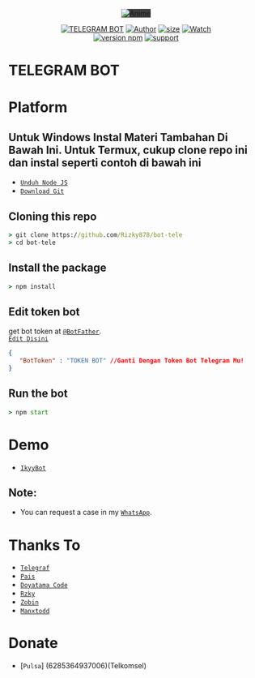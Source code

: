 <p align="center">
<img src="https://telegra.ph/file/c17202bf4a21e83931fed.jpg" alt="Anime" style="max-width: 478px; background-color: rgb(63, 63, 63);">
</p>
<p align="center">
<a href="#"><img title="TELEGRAM BOT" src="https://img.shields.io/badge/Base Bot Telegram-yellow?colorA=%23ff0000&colorB=%23017e40&style=for-the-badge"></a>
<a href="https://github.com/Rizky878"><img title="Author" src="https://img.shields.io/badge/Author-Rzky%20Fdlh-red.svg?style=for-the-badge&logo=github"></a>
<a href="https://github.com/Rizky878/bot-tele"><img src="https://img.shields.io/github/repo-size/Rizky878/bot-tele?style=for-the-badge&logo=github" alt="size" /></a>
<a href="https://github.com/Rizky878/bot-tele/watchers"> <img src="https://img.shields.io/github/watchers/Rizky878/bot-tele?logo=github&style=for-the-badge" alt="Watch" /></a><br>
<a href="https://npmjs.com/package/telegraf"> <img src="https://img.shields.io/badge/Telegraf-4.0.2-red.svg?style=for-the-badge&logo=npm&logoColor=yellow" alt="version npm" /></a>
<a href="https://t.me/+cV7x1HKVr6UxNTA1"> <img src="https://img.shields.io/badge/telegram-Support_Group-blue?style=social&logo=telegram" alt="support" /></a>
</p>



# TELEGRAM BOT
# Platform 
## Untuk Windows Instal Materi Tambahan Di Bawah Ini. Untuk Termux, cukup clone repo ini dan instal seperti contoh di bawah ini 
 

* [`Unduh Node JS`](https://nodejs.org/en/download/)
* [`Download Git`](https://git-scm.com/download/win)


## Cloning this repo
```cmd
> git clone https://github.com/Rizky878/bot-tele
> cd bot-tele
```

## Install the package
```cmd
> npm install
```

## Edit token bot
get bot token at [`@BotFather`](http://t.me/BotFather).<br>
[`Edit Disini`](https://github.com/Rizky878/bot-tele/blob/90954a542a7e0cd4bf32a251f96912881d94ac80/json/config.json#L15)
```json
{ 
   "BotToken" : "TOKEN BOT" //Ganti Dengan Token Bot Telegram Mu!
}
```

## Run the bot
```cmd
> npm start
```

# Demo 
* [`IkyyBot`](https://t.me/Rzkyyybot)

## Note:
* You can request a case in my [`WhatsApp`](http://wa.me/6282387804410).

# Thanks To
* [`Telegraf`](https://github.com/telegraf/telegraf)
* [`Pais`](https://github.com/Paiiss)
* [`Doyatama Code`](https://youtube.com/channel/UCctNhbMwbMs-5bdfuQv1aXg)
* [`Rzky`](https://wa.me/6282387804410)
* [`Zobin`](https://github.com/Zobin33)
* [`Manxtodd`](https://github.com/Manxtodd)

# Donate
* [`Pulsa`] (6285364937006)(Telkomsel)



